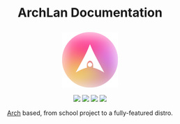 # <p align="center">ArchLan Documentation</p>

<p align="center">
<a href="https://archlan.github.io"><img src="https://raw.githubusercontent.com/archlan/assets/main/img/logo/128x128_logo.svg" height="128" width="128" alt="ArchLan"></a>
</p>


<p align="center">
  <img src="https://img.shields.io/badge/Latest-v22.02-a?color=2F1254&labelColor=131a1c&style=for-the-badge">
  <img src="https://img.shields.io/github/downloads/archlan/releases/total?color=2F1254&labelColor=131a1c&style=for-the-badge">
  <img src="https://img.shields.io/github/stars/archlan/iso?color=2F1254&labelColor=131a1c&style=for-the-badge">
  <img src="https://img.shields.io/github/issues/archlan/issue-tracker?color=2F1254&labelColor=131a1c&style=for-the-badge">
</p>

<p align="center">
<a href="https://www.archlinux.org">Arch</a> based, from school project to a fully-featured distro.
</p>
